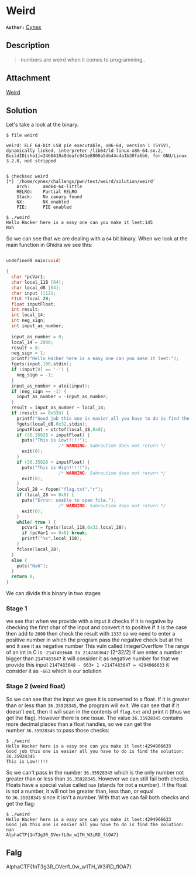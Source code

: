 # Weird

**`Author:`** [Cynex](https://github.com/cynex-k)

## Description
  > numbers are weird when it comes to programming..    

## Attachment
[Weird](./challenge/weird)

## Solution
Let's take a look at the binary.
```
$ file weird

weird: ELF 64-bit LSB pie executable, x86-64, version 1 (SYSV), dynamically linked, interpreter /lib64/ld-linux-x86-64.so.2, BuildID[sha1]=2468410a0deafc941e8808a5db44c4a1b38fa6b6, for GNU/Linux 3.2.0, not stripped


$ checksec weird
[*] '/home/cynex/challengs/pwn/test/weird/solution/weird'
    Arch:     amd64-64-little
    RELRO:    Partial RELRO
    Stack:    No canary found
    NX:       NX enabled
    PIE:      PIE enabled

$ ./weird
Hello Hacker here is a easy one can you make it leet:145
Nah

```
So we can see that we are dealing with a `64` bit binary. When we look at the main function in Ghidra we see this:
```c

undefined8 main(void)

{
  char *pcVar1;
  char local_118 [64];
  char local_d8 [64];
  char input [112];
  FILE *local_28;
  float inputFloat;
  int result;
  int local_14;
  int neg_sign;
  int input_as_number;
  
  input_as_number = 0;
  local_14 = 2000;
  result = 0;
  neg_sign = 1;
  printf("Hello Hacker here is a easy one can you make it leet:");
  fgets(input,100,stdin);
  if (input[0] == '-') {
    neg_sign = -1;
  }
  input_as_number = atoi(input);
  if (neg_sign == -1) {
    input_as_number = -input_as_number;
  }
  result = input_as_number + local_14;
  if (result == 0x539) {
    printf("Good job this one is easier all you have to do is find the solution: ");
    fgets(local_d8,0x32,stdin);
    inputFloat = strtof(local_d8,0x0);
    if (36.35928 < inputFloat) {
      puts("This is Low!!!!!");
                    /* WARNING: Subroutine does not return */
      exit(0);
    }
    if (36.35928 < inputFloat) {
      puts("This is High!!!!!");
                    /* WARNING: Subroutine does not return */
      exit(0);
    }
    local_28 = fopen("flag.txt","r");
    if (local_28 == 0x0) {
      puts("Error: unable to open file.");
                    /* WARNING: Subroutine does not return */
      exit(0);
    }
    while( true ) {
      pcVar1 = fgets(local_118,0x32,local_28);
      if (pcVar1 == 0x0) break;
      printf("%s",local_118);
    }
    fclose(local_28);
  }
  else {
    puts("Nah");
  }
  return 0;
}
```
We can divide this binary in two stages 

### Stage 1 
we see that when we provide with a input it checks if it is negative by checking the first char of the input and convert it to positive if it is the case then add to `2000` then check the result with `1337` so we need to enter a positive number in which the program pass the negative check but at the end it see it as negative number 
This vuln called IntegerOverflow 
The range of an int in C is `-2147483648 to 2147483647`  (2^32/2) if we enter a number bigger than `2147483647` it will consider it as negative number for that we provide this input 
`2147483648 - 663+ 1 +2147483647 = 4294966633` it consider it as `-663` which is our solution 

### Stage 2 (weird float)
So we can see that the input we gave it is converted to a float. If it is greater than or less than `36.35928345`, the program will exit. We can see that if it doesn't exit, then it will scan in the contents of `flag.txt` and print it (thus we get the flag). However there is one issue. The value `36.35928345` contains more decimal places than a float handles, so we can get the number `36.35928345` to pass those checks:
```
$ ./weird
Hello Hacker here is a easy one can you make it leet:4294966633 
Good job this one is easier all you have to do is find the solution: 36.35928345
This is Low!!!!!
```

So we can't pass in the number `36.35928345` which is the only number not greater than or less than `36.35928345`. However we can still fail both checks. Floats have a special value called `nan` (stands for not a number). If the float is not a number, it will not be greater than, less than, or equal to `36.35928345` since it isn't a number. With that we can fail both checks and get the flag:
```
$ ./weird
Hello Hacker here is a easy one can you make it leet:4294966633 
Good job this one is easier all you have to do is find the solution: nan
AlphaCTF{1nT3g3R_OVerfL0w_w1TH_W3iRD_flOA7}
```

## Falg 
AlphaCTF{1nT3g3R_OVerfL0w_w1TH_W3iRD_flOA7}

